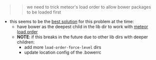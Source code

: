 >> we need to trick meteor's load order to allow bower packages to be loaded first

- this seems to be the [best solution](https://github.com/mquandalle/meteor-bower#usage) for this problem at the time:
  - have bower as the deepest child in the lib dir to work with [meteor load order](http://stackoverflow.com/a/14987487)
  - **NOTE**: if this breaks in the future due to other lib dirs with deeper children:
    - add more `load-order-force-level` dirs
    - update location config of the .bowerrc